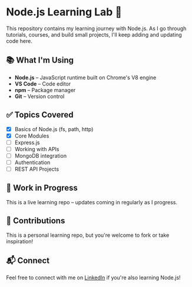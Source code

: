 # Node.js Learning Lab 🚀

This repository contains my learning journey with Node.js. As I go through tutorials, courses, and build small projects, I'll keep adding and updating code here.

## 📚 What I'm Using

- **Node.js** – JavaScript runtime built on Chrome's V8 engine
- **VS Code** – Code editor
- **npm** – Package manager
- **Git** – Version control

## ✅ Topics Covered

- [x] Basics of Node.js (fs, path, http)
- [x] Core Modules
- [ ] Express.js
- [ ] Working with APIs
- [ ] MongoDB integration
- [ ] Authentication
- [ ] REST API Projects

## 🚧 Work in Progress

This is a live learning repo – updates coming in regularly as I progress.

## 🤝 Contributions

This is a personal learning repo, but you're welcome to fork or take inspiration!

## 📬 Connect

Feel free to connect with me on [LinkedIn](https://www.linkedin.com/in/vaidika-kaul-321b22316/) if you're also learning Node.js!

